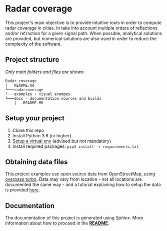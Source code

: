 # Radar coverage

This project's main objective is to provide intuitive tools in order to compute radar coverage in cities. In take into account multiple orders of reflections and/or refraction for a given signal path. When possible, analytical solutions are provided, but numerical solutions are also used in order to reduce the complexity of the software.

## Project structure

*Only main folders and files are shown.*
```
Radar coverage
│   README.md
└───radarcoverage
└───examples - visual exampes
└───docs - documentation sources and builds
    │   README.MD
```

## Setup your project

1. Clone this repo
2. Install Python 3.6 (or higher)
3. [Setup a virtual env](https://packaging.python.org/guides/installing-using-pip-and-virtual-environments/) (advised but not mandatory)
4. Install required packages: `pip3 install -r requirements.txt`

## Obtaining data files

This project examples use open source data from OpenStreetMap, using [overpass turbo](https://overpass-turbo.eu/).
Data may vary from location - not all locations are documented the same way - and a tutorial explaining how to setup the data is provided [here](todo).

## Documentation

The documentation of this project is generated using *Sphinx*. More information about how to proceed in the [**README**](/docs/README.md).
